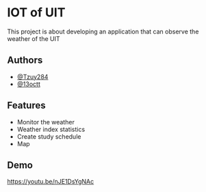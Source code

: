 
# IOT of UIT 

This project is about developing an application that can observe the weather of the UIT


## Authors

- [@Tzuy284](https://github.com/Tzuy284)
- [@13octt](https://github.com/13octt)


## Features

- Monitor the weather 
- Weather index statistics
- Create study schedule 
- Map 


## Demo

https://youtu.be/nJE1DsYgNAc

